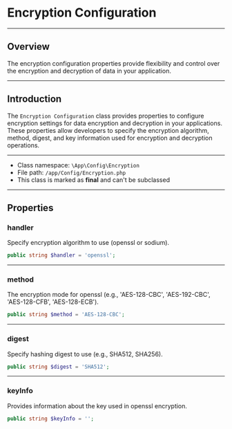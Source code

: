 # Encryption Configuration

***

## Overview

The encryption configuration properties provide flexibility and control over the encryption and decryption of data in your application.

***

## Introduction

The `Encryption Configuration` class provides properties to configure encryption settings for data encryption and decryption in your applications. These properties allow developers to specify the encryption algorithm, method, digest, and key information used for encryption and decryption operations.

***

* Class namespace: `\App\Config\Encryption`
* File path: `/app/Config/Encryption.php`
* This class is marked as **final** and can't be subclassed

***

## Properties

### handler

Specify encryption algorithm to use (openssl or sodium).

```php
public string $handler = 'openssl';
```

***

### method

The encryption mode for openssl (e.g., 'AES-128-CBC', 'AES-192-CBC', 'AES-128-CFB', 'AES-128-ECB').

```php
public string $method = 'AES-128-CBC';
```

***

### digest

Specify hashing digest to use (e.g., SHA512, SHA256).

```php
public string $digest = 'SHA512';
```

***

### keyInfo

Provides information about the key used in openssl encryption.

```php
public string $keyInfo = '';
```

